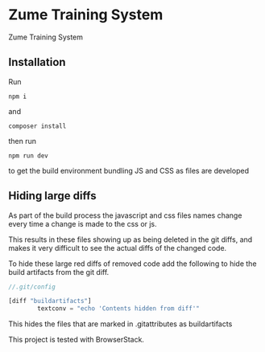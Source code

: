 # Zume Training System
Zume Training System

## Installation

Run

`npm i`

and

`composer install`

then run

`npm run dev`

to get the build environment bundling JS and CSS as files are developed

## Hiding large diffs

As part of the build process the javascript and css files names change every time a change is made to the css or js.

This results in these files showing up as being deleted in the git diffs, and makes it very difficult to see the actual diffs of the changed code.

To hide these large red diffs of removed code add the following to hide the build artifacts from the git diff.

```js
//.git/config

[diff "buildartifacts"]
        textconv = "echo 'Contents hidden from diff'"
```

This hides the files that are marked in .gitattributes as buildartifacts


This project is tested with BrowserStack.
